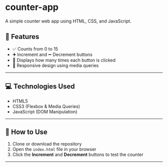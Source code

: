 # counter-app
A simple counter web app using HTML, CSS, and JavaScript.

## 📌 Features
- ✅ Counts from 0 to 15
- ➕ Increment and ➖ Decrement buttons
- 🔢 Displays how many times each button is clicked
- 📱 Responsive design using media queries
---
## 💻 Technologies Used
- HTML5  
- CSS3 (Flexbox & Media Queries)  
- JavaScript (DOM Manipulation)
---
## 🚀 How to Use
1. Clone or download the repository  
2. Open the `index.html` file in your browser  
3. Click the **Increment** and **Decrement** buttons to test the counter
---
